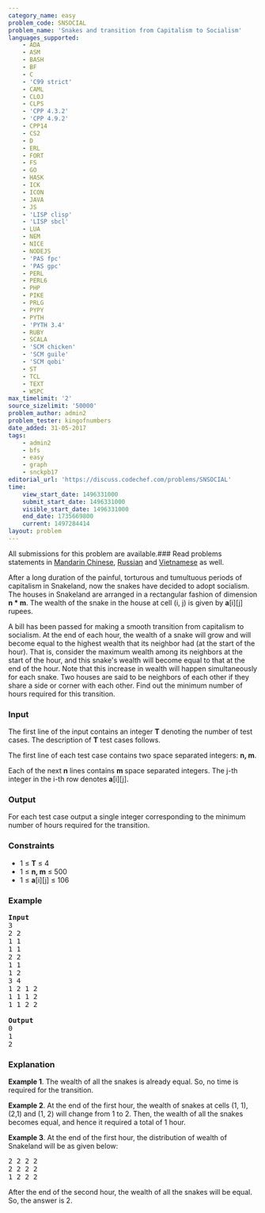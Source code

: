 ```yaml
---
category_name: easy
problem_code: SNSOCIAL
problem_name: 'Snakes and transition from Capitalism to Socialism'
languages_supported:
    - ADA
    - ASM
    - BASH
    - BF
    - C
    - 'C99 strict'
    - CAML
    - CLOJ
    - CLPS
    - 'CPP 4.3.2'
    - 'CPP 4.9.2'
    - CPP14
    - CS2
    - D
    - ERL
    - FORT
    - FS
    - GO
    - HASK
    - ICK
    - ICON
    - JAVA
    - JS
    - 'LISP clisp'
    - 'LISP sbcl'
    - LUA
    - NEM
    - NICE
    - NODEJS
    - 'PAS fpc'
    - 'PAS gpc'
    - PERL
    - PERL6
    - PHP
    - PIKE
    - PRLG
    - PYPY
    - PYTH
    - 'PYTH 3.4'
    - RUBY
    - SCALA
    - 'SCM chicken'
    - 'SCM guile'
    - 'SCM qobi'
    - ST
    - TCL
    - TEXT
    - WSPC
max_timelimit: '2'
source_sizelimit: '50000'
problem_author: admin2
problem_tester: kingofnumbers
date_added: 31-05-2017
tags:
    - admin2
    - bfs
    - easy
    - graph
    - snckpb17
editorial_url: 'https://discuss.codechef.com/problems/SNSOCIAL'
time:
    view_start_date: 1496331000
    submit_start_date: 1496331000
    visible_start_date: 1496331000
    end_date: 1735669800
    current: 1497284414
layout: problem
---
```

All submissions for this problem are available.### Read problems statements in [Mandarin Chinese](http://www.codechef.com/download/translated/SNCKPB17/mandarin/SNSOCIAL.pdf), [Russian](http://www.codechef.com/download/translated/SNCKPB17/russian/SNSOCIAL.pdf) and [Vietnamese](http://www.codechef.com/download/translated/SNCKPB17/vietnamese/SNSOCIAL.pdf) as well.

After a long duration of the painful, torturous and tumultuous periods of capitalism in Snakeland, now the snakes have decided to adopt socialism. The houses in Snakeland are arranged in a rectangular fashion of dimension **n \* m**. The wealth of the snake in the house at cell (i, j) is given by **a**\[i\]\[j\] rupees.

A bill has been passed for making a smooth transition from capitalism to socialism. At the end of each hour, the wealth of a snake will grow and will become equal to the highest wealth that its neighbor had (at the start of the hour). That is, consider the maximum wealth among its neighbors at the start of the hour, and this snake's wealth will become equal to that at the end of the hour. Note that this increase in wealth will happen simultaneously for each snake. Two houses are said to be neighbors of each other if they share a side or corner with each other. Find out the minimum number of hours required for this transition.

### Input

The first line of the input contains an integer **T** denoting the number of test cases. The description of **T** test cases follows.

The first line of each test case contains two space separated integers: **n, m**.

Each of the next **n** lines contains **m** space separated integers. The j-th integer in the i-th row denotes **a**\[i\]\[j\].

### Output

For each test case output a single integer corresponding to the minimum number of hours required for the transition.

### Constraints

- 1 ≤ **T** ≤ 4
- 1 ≤ **n, m** ≤ 500
- 1 ≤ **a**\[i\]\[j\] ≤ 106

### Example

<pre>
<b>Input</b>
3
2 2
1 1
1 1
2 2
1 1
1 2
3 4
1 2 1 2
1 1 1 2
1 1 2 2

<b>Output</b>
0
1
2
</pre>
### Explanation

**Example 1**. The wealth of all the snakes is already equal. So, no time is required for the transition.

**Example 2**. At the end of the first hour, the wealth of snakes at cells (1, 1), (2,1) and (1, 2) will change from 1 to 2. Then, the wealth of all the snakes becomes equal, and hence it required a total of 1 hour.

**Example 3**. At the end of the first hour, the distribution of wealth of Snakeland will be as given below:

<pre>
2 2 2 2
2 2 2 2
1 2 2 2
</pre>
After the end of the second hour, the wealth of all the snakes will be equal. So, the answer is 2.
